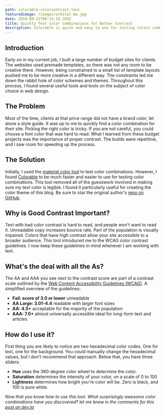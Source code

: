 ```yaml
---
path: colorable-colorcontrast-tool
featuredimage: /images/orbital-bw.jpg
date: 2019-09-21T06:15:19.345Z
title: Quickly Test Color Combinations for Better Contrast
description: Colorable is quick and easy to use for testing colors combinations.
---
```

## Introduction

Early on in my current job, I built a large number of budget sites for clients. The websites used premade templates, so there was not any room to be creative there. However, being constrained to a small list of template layouts pushed me to be more creative in a different way. The constraints led me down the rabbit hole of color schemes and themes. Throughout this process, I found several useful tools and tools on the subject of color choice in web design.

## The Problem

Most of the time, clients at that price range did not have a brand color, let alone a style guide. It was up to me to quickly find a color combination for their site. Picking the right color is tricky. If you are not careful, you could choose a font color that was hard to read. What I learned from these budget projects was the importance of proper contrast. The builds were repetitive, and I saw room for speeding up the process.

## The Solution

Initially, I used the [material color tool](https://material.io/resources/color/) to test color combinations. However, I found [Colorable](https://colorable.jxnblk.com/26ffba/121212) to be much faster and easier to use for testing color combinations. This tool removed all of the guesswork involved in making sure my text color is legible. I found it particularly useful for creating the color theme of this blog. Be sure to star the original author's [repo on GitHub](https://github.com/jxnblk/colorable/).

## Why is Good Contrast Important?

Text with bad color contrast is hard to read, and people won't want to read it. Unreadable copy increases bounce rate. Part of the population is visually impaired. Colors that have high contrast allow your site accessible to a broader audience. This tool introduced me to the WCAG color contrast guidelines. I now keep these guidelines in mind whenever I am working with text.

## What's the deal with all the As?

The AA and AAA you see next to the contrast score are part of a contrast scale outlined by the [Web Content Accessibility Guidelines (WCAG)](https://www.w3.org/TR/UNDERSTANDING-WCAG20/visual-audio-contrast-contrast.html).
A simplified overview of the guidelines:
- **Fail: score of 3.0 or lower** unreadable
- **AA Large: 3.01-4.4** readable with larger font sizes
- **AA: 4.5+**  acceptable for the majority of the population
- **AAA: 7.0+** almost universally accessible ideal for long-form text and articles

## How do I use it?

First thing you are likely to notice are two hexadecimal color codes. One for text, one for the background. You could manually change the hexadecimal values, but I don't recommend that approach. Below that, you have three sliders:
- **Hue** uses the 360-degree color wheel to determine the color.
- **Saturation** determines the intensity of your color, on a scale of 0 to 100
- **Lightness** determines how bright you're color will be. Zero is black, and 100 is pure white.


_Now that you know how to use this tool. What surprisingly awesome color combinations have you discovered? let me know in the comments for this [post on dev.to](https://dev.to/andrebclark/quickly-test-color-combinations-for-better-contrast-1h1n)_
